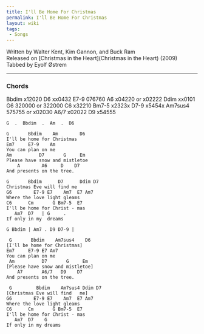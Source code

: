 ```yaml
---
title: I'll Be Home For Christmas
permalink: I'll Be Home For Christmas
layout: wiki
tags:
 - Songs
---
```


Written by Walter Kent, Kim Gannon, and Buck Ram  
Released on [Christmas in the Heart](Christmas in the Heart)
(2009)  
Tabbed by Eyolf Østrem

* * * * *

<h3>
Chords

</h3>
    Bbdim     x12020
    D6        xx0432
    E7-9      076760
    A6        x04220 or x02222
    Ddim      xx0101
    G6        320000 or 322000
    C6        x32210
    Bm7-5     x2323x
    D7-9      x5454x
    Am7sus4   575755 or x02030
    A6/7      x02022
    D9        x54555

    G  .  Bbdim  .  Am  .  D6

    G       Bbdim    Am        D6
    I'll be home for Christmas
    Em7     E7-9    Am
    You can plan on me
    Am          D7       G     Em
    Please have snow and mistletoe
        A        A6     D    D7
    And presents on the tree.

    G       Bbdim      D7      Ddim D7
    Christmas Eve will find me
    G6        E7-9 E7    Am7  E7 Am7
    Where the love light gleams
    C6      Cm       G Bm7-5  E7
    I'll be home for Christ - mas
       Am7  D7   | G     .
    If only in my  dreams

    G Bbdim | Am7 . D9 D7-9 |

     G       Bbdim    Am7sus4    D6
    [I'll be home for Christmas]
    Em7     E7-9 E7 Am7
    You can plan on me
     Am          D7       G     Em
    [Please have snow and mistletoe]
        A7       A6/7   D9    D7
    And presents on the tree.

     G         Bbdim    Am7sus4 Ddim D7
    [Christmas Eve will find   me]
    G6        E7-9 E7    Am7  E7 Am7
    Where the love light gleams
    C6      Cm       G Bm7-5  E7
    I'll be home for Christ - mas
       Am7  D7    G
    If only in my dreams
